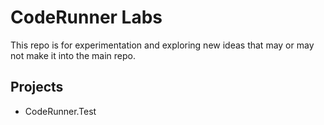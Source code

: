 # CodeRunner Labs

This repo is for experimentation and exploring new ideas that may or may not make it into the main repo.

## Projects

- CodeRunner.Test

